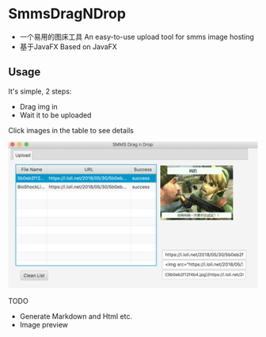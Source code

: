 # SmmsDragNDrop
* 一个易用的图床工具 An easy-to-use upload tool for smms image hosting
* 基于JavaFX Based on JavaFX

## Usage

It's simple, 2 steps:

* Drag img in
* Wait it to be uploaded

Click images in the table to see details 

![WX20180530-222103@2x](https://github.com/JohnDing1995/SmmsDragNDrop/blob/master/img/WX20180530-222103%402x.png)

TODO

* Generate Markdown and Html etc.
* Image preview


